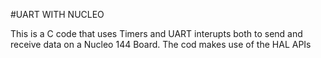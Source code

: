 #UART WITH NUCLEO

This is a C code that uses Timers and UART interupts both to send and receive data on a Nucleo 144 Board. The cod makes use of the HAL APIs